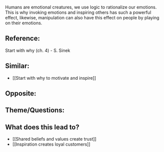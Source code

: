 Humans are emotional creatures, we use logic to rationalize our emotions. This is why invoking emotions and inspiring others has such a powerful effect, likewise, manipulation can also have this effect on people by playing on their emotions.

## Reference:
Start with why (ch. 4) - S. Sinek

## Similar:
- [[Start with why to motivate and inspire]]

## Opposite: 

## Theme/Questions:

## What does this lead to?
- [[Shared beliefs and values create trust]]
- [[Inspiration creates loyal customers]]
